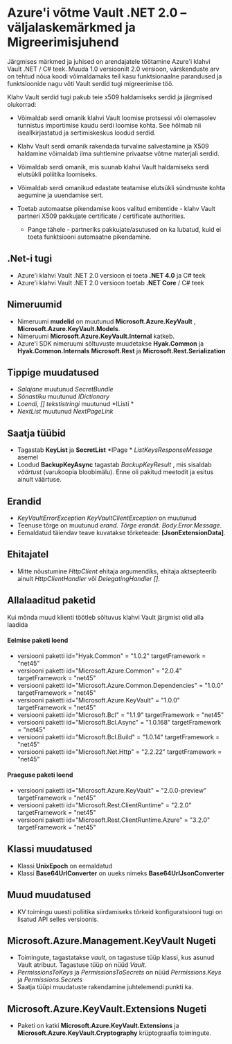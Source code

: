 <properties
   pageTitle="Väljalaskemärkmed Vault .NET 2.x API võti | Microsoft Azure'i"
   description=".NET arendajad kasutab seda API koodi Azure'i klahvi Vault"
   services="key-vault"
   documentationCenter=""
   authors="BrucePerlerMS"
   manager="mbaldwin"
   editor="bruceper" />
<tags
   ms.service="key-vault"
   ms.devlang="CSharp"
   ms.topic="article"
   ms.tgt_pltfrm="na"
   ms.workload="identity"
   ms.date="10/07/2016"
   ms.author="bruceper" />

# <a name="azure-key-vault-net-20---release-notes-and-migration-guide"></a>Azure'i võtme Vault .NET 2.0 – väljalaskemärkmed ja Migreerimisjuhend

Järgmises märkmed ja juhised on arendajatele töötamine Azure'i klahvi Vault .NET / C# teek. Muuda 1.0 versioonilt 2.0 versioon, värskenduste arv on tehtud nõua koodi võimaldamaks teil kasu funktsionaalne parandused ja funktsioonide nagu võti Vault serdid tugi migreerimise töö.

Klahv Vault serdid tugi pakub teie x509 haldamiseks serdid ja järgmised olukorrad:  

-   Võimaldab serdi omanik klahvi Vault loomise protsessi või olemasolev tunnistus importimise kaudu serdi loomise kohta. See hõlmab nii iseallkirjastatud ja sertimiskeskus loodud serdid.

- Klahv Vault serdi omanik rakendada turvaline salvestamine ja X509 haldamine võimaldab ilma suhtlemine privaatse võtme materjali serdid.  

-   Võimaldab serdi omanik, mis suunab klahvi Vault haldamiseks serdi elutsükli poliitika loomiseks.  

-   Võimaldab serdi omanikud edastate teatamise elutsükli sündmuste kohta aegumine ja uuendamise sert.  

-   Toetab automaatse pikendamise koos valitud emitentide - klahv Vault partneri X509 pakkujate certificate / certificate authorities.
    - Pange tähele - partneriks pakkujate/asutused on ka lubatud, kuid ei toeta funktsiooni automaatne pikendamine.


## <a name="net-support"></a>.Net-i tugi
- Azure'i klahvi Vault .NET 2.0 versioon ei toeta **.NET 4.0** ja C# teek
- Azure'i klahvi Vault .NET 2.0 versioon toetab **.NET Core** / C# teek

## <a name="namespaces"></a>Nimeruumid
- Nimeruumi **mudelid** on muutunud **Microsoft.Azure.KeyVault** , **Microsoft.Azure.KeyVault.Models**.
- Nimeruumi **Microsoft.Azure.KeyVault.Internal** katkeb.
- Azure'i SDK nimeruumi sõltuvuste muudetakse **Hyak.Common** ja **Hyak.Common.Internals** **Microsoft.Rest** ja **Microsoft.Rest.Serialization**


## <a name="type-changes"></a>Tippige muudatused
- *Salajane* muutunud *SecretBundle*
- *Sõnastiku* muutunud *IDictionary*
- *Loendi<T>, [] tekstistringi* muutunud *IListi<T> *
- *NextList* muutunud *NextPageLink*


## <a name="return-types"></a>Saatja tüübid
- Tagastab **KeyList** ja **SecretList** *IPage<T> * *ListKeysResponseMessage* asemel
- Loodud **BackupKeyAsync** tagastab *BackupKeyResult* , mis sisaldab *väärtust* (varukoopia bloobimälu). Enne oli pakitud meetodit ja esitus ainult väärtuse.

## <a name="exceptions"></a>Erandid
- *KeyVaultErrorException* *KeyVaultClientException* on muutunud
- Teenuse tõrge on muutunud *erand. Tõrge* *erandit. Body.Error.Message*.
- Eemaldatud täiendav teave kuvatakse tõrketeade: **[JsonExtensionData]**.

## <a name="constructors"></a>Ehitajatel
- Mitte nõustumine *HttpClient* ehitaja argumendiks, ehitaja aktsepteerib ainult *HttpClientHandler* või *DelegatingHandler []*.



## <a name="downloaded-packages"></a>Allalaaditud paketid  
Kui mõnda muud klienti töötleb sõltuvus klahvi Vault järgmist olid alla laadida
#### <a name="previous-package-list"></a>Eelmise paketi loend
- versiooni paketti id="Hyak.Common" = "1.0.2" targetFramework = "net45"
- versiooni paketti id="Microsoft.Azure.Common" = "2.0.4" targetFramework = "net45"
- versiooni paketti id="Microsoft.Azure.Common.Dependencies" = "1.0.0" targetFramework = "net45"
- versiooni paketti id="Microsoft.Azure.KeyVault" = "1.0.0" targetFramework = "net45"
- versiooni paketti id="Microsoft.Bcl" = "1.1.9" targetFramework = "net45"
- versiooni paketti id="Microsoft.Bcl.Async" = "1.0.168" targetFramework = "net45"
- versiooni paketti id="Microsoft.Bcl.Build" = "1.0.14" targetFramework = "net45"
- versiooni paketti id="Microsoft.Net.Http" = "2.2.22" targetFramework = "net45"

#### <a name="current-package-list"></a>Praeguse paketi loend
- versiooni paketti id="Microsoft.Azure.KeyVault" = "2.0.0-preview" targetFramework = "net45"
- versiooni paketti id="Microsoft.Rest.ClientRuntime" = "2.2.0" targetFramework = "net45"
- versiooni paketti id="Microsoft.Rest.ClientRuntime.Azure" = "3.2.0" targetFramework = "net45"


## <a name="class-changes"></a>Klassi muudatused

- Klassi **UnixEpoch** on eemaldatud
- Klassi **Base64UrlConverter** on uueks nimeks **Base64UrlJsonConverter**

## <a name="other-changes"></a>Muud muudatused

- KV toimingu uuesti poliitika siirdamiseks tõrkeid konfiguratsiooni tugi on lisatud API selles versioonis.



## <a name="microsoftazuremanagementkeyvault-nuget"></a>Microsoft.Azure.Management.KeyVault Nugeti
- Toimingute, tagastatakse *vault*, on tagastuse tüüp klassi, kus asunud Vault atribuut. Tagastuse tüüp on nüüd *Vault*.
- *PermissionsToKeys* ja *PermissionsToSecrets* on nüüd *Permissions.Keys* ja *Permissions.Secrets*
- Saatja tüüpi muudatuste rakendamine juhtelemendi punkti ka.

## <a name="microsoftazurekeyvaultextensions-nuget"></a>Microsoft.Azure.KeyVault.Extensions Nugeti
- Paketi on katki **Microsoft.Azure.KeyVault.Extensions** ja **Microsoft.Azure.KeyVault.Cryptography** krüptograafia toimingute.
